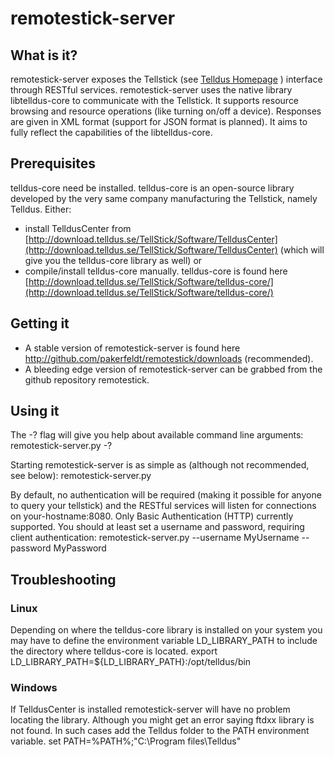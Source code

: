 # remotestick-server

## What is it?
remotestick-server exposes the Tellstick (see [Telldus Homepage](http://www.telldus.se) ) interface through RESTful services. remotestick-server uses the native library libtelldus-core to communicate with the Tellstick. It supports resource browsing and resource operations (like turning on/off a device). Responses are given in XML format (support for JSON format is planned). It aims to fully reflect the capabilities of the libtelldus-core.

## Prerequisites
telldus-core need be installed. telldus-core is an open-source library developed by the very same company manufacturing the Tellstick, namely Telldus.
Either:

 * install TelldusCenter from [http://download.telldus.se/TellStick/Software/TelldusCenter](http://download.telldus.se/TellStick/Software/TelldusCenter) (which will give you the telldus-core library as well) or 
 * compile/install telldus-core manually. telldus-core is found here [http://download.telldus.se/TellStick/Software/telldus-core/](http://download.telldus.se/TellStick/Software/telldus-core/)

## Getting it

 * A stable version of remotestick-server is found here http://github.com/pakerfeldt/remotestick/downloads (recommended).
 * A bleeding edge version of remotestick-server can be grabbed from the github repository remotestick.

## Using it
The -? flag will give you help about available command line arguments:
    remotestick-server.py -?

Starting remotestick-server is as simple as (although not recommended, see below):
    remotestick-server.py

By default, no authentication will be required (making it possible for anyone to query your tellstick) and the RESTful services will listen for connections on your-hostname:8080. Only Basic Authentication (HTTP) currently supported.
You should at least set a username and password, requiring client authentication:
    remotestick-server.py --username MyUsername --password MyPassword

## Troubleshooting

### Linux
Depending on where the telldus-core library is installed on your system you may have to define the environment variable LD_LIBRARY_PATH to include the directory where telldus-core is located.
    export LD_LIBRARY_PATH=${LD_LIBRARY_PATH}:/opt/telldus/bin

### Windows
If TelldusCenter is installed remotestick-server will have no problem locating the library. Although you might get an error saying ftdxx library is not found. In such cases add the Telldus folder to the PATH environment variable.
    set PATH=%PATH%;"C:\Program files\Telldus"

